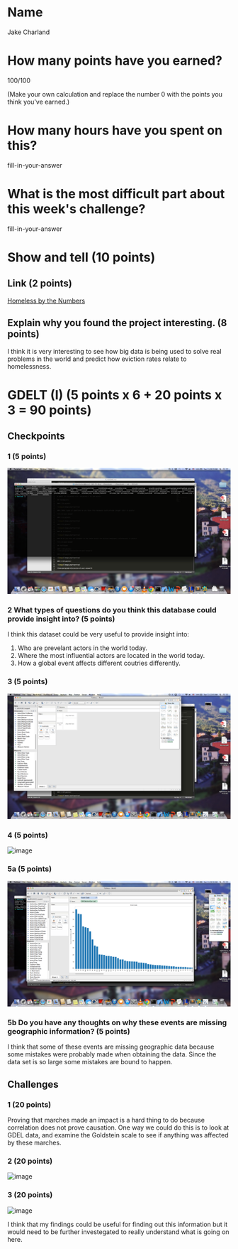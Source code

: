 # Name

Jake Charland

# How many points have you earned?

100/100

(Make your own calculation and replace the number 0 with the points you think you've earned.)

# How many hours have you spent on this?

fill-in-your-answer

# What is the most difficult part about this week's challenge?

fill-in-your-answer

# Show and tell (10 points)

## Link (2 points)

[Homeless by the Numbers](http://www.sumall.org/homelessness/)

## Explain why you found the project interesting. (8 points)

I think it is very interesting to see how big data is being used to solve real problems in the world and predict how eviction rates relate to homelessness. 

# GDELT (I) (5 points x 6 + 20 points x 3 = 90 points)

## Checkpoints

### 1 (5 points)

![image](cp1.png?raw=true)

### 2 What types of questions do you think this database could provide insight into? (5 points)

I think this dataset could be very useful to provide insight into:
1. Who are prevelant actors in the world today.
2. Where the most influential actors are located in the world today.
3. How a global event affects different coutries differently.

### 3 (5 points)

![image](cp3.png?raw=true)

### 4 (5 points)

![image](image.png?raw=true)

### 5a (5 points)

![image](cp5.png?raw=true)

### 5b Do you have any thoughts on why these events are missing geographic information? (5 points)

I think that some of these events are missing geographic data because some mistakes were probably made when obtaining the data. Since the data set is so large some mistakes are bound to happen.

## Challenges

### 1 (20 points)
Proving that marches made an impact is a hard thing to do because correlation does not prove causation. One way we could do this is to look at 
GDEL data, and examine the Goldstein scale to see if anything was affected by these marches. 

### 2 (20 points)

![image](image.png?raw=true)

### 3 (20 points)

![image](image.png?raw=true)

I think that my findings could be useful for finding out this information but it would need to be further investegated to really understand what is going on here. 
